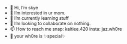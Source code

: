- 👋 Hi, I’m skye
- 👀 I’m interested in ur mom.
- 🌱 I’m currently learning stuff
- 💞️ I’m looking to collaborate on nothing.
- 📫 How to reach me snap: kaitiee.420 insta: jaz.wh0re
- 💍 your wh0re is ✨special✨
